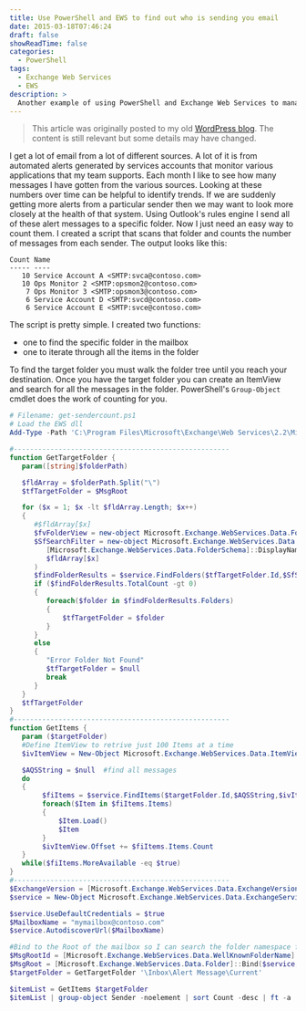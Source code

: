 ```yaml
---
title: Use PowerShell and EWS to find out who is sending you email
date: 2015-03-18T07:46:24
draft: false
showReadTime: false
categories:
  - PowerShell
tags:
  - Exchange Web Services
  - EWS
description: >
  Another example of using PowerShell and Exchange Web Services to manage your email.
---
```

> This article was originally posted to my old [WordPress blog][wp]. The content is still relevant
> but some details may have changed.

I get a lot of email from a lot of different sources. A lot of it is from automated alerts generated
by services accounts that monitor various applications that my team supports. Each month I like to
see how many messages I have gotten from the various sources. Looking at these numbers over time can
be helpful to identify trends. If we are suddenly getting more alerts from a particular sender then
we may want to look more closely at the health of that system. Using Outlook's rules engine I send
all of these alert messages to a specific folder. Now I just need an easy way to count them. I
created a script that scans that folder and counts the number of messages from each sender. The
output looks like this:

```
Count Name
----- ----
   10 Service Account A <SMTP:svca@contoso.com>
   10 Ops Monitor 2 <SMTP:opsmon2@contoso.com>
    7 Ops Monitor 3 <SMTP:opsmon3@contoso.com>
    6 Service Account D <SMTP:svcd@contoso.com>
    6 Service Account E <SMTP:svce@contoso.com>
```

The script is pretty simple. I created two functions:

- one to find the specific folder in the mailbox
- one to iterate through all the items in the folder

To find the target folder you must walk the folder tree until you reach your destination. Once you
have the target folder you can create an ItemView and search for all the messages in the folder.
PowerShell's `Group-Object` cmdlet does the work of counting for you.

```powershell
# Filename: get-sendercount.ps1
# Load the EWS dll
Add-Type -Path 'C:\Program Files\Microsoft\Exchange\Web Services\2.2\Microsoft.Exchange.WebServices.dll'

#-----------------------------------------------------
function GetTargetFolder {
   param([string]$folderPath)

   $fldArray = $folderPath.Split("\")
   $tfTargetFolder = $MsgRoot

   for ($x = 1; $x -lt $fldArray.Length; $x++)
   {
      #$fldArray[$x]
      $fvFolderView = new-object Microsoft.Exchange.WebServices.Data.FolderView(1)
      $SfSearchFilter = new-object Microsoft.Exchange.WebServices.Data.SearchFilter+IsEqualTo(
         [Microsoft.Exchange.WebServices.Data.FolderSchema]::DisplayName,
         $fldArray[$x]
      )
      $findFolderResults = $service.FindFolders($tfTargetFolder.Id,$SfSearchFilter,$fvFolderView)
      if ($findFolderResults.TotalCount -gt 0)
      {
         foreach($folder in $findFolderResults.Folders)
         {
             $tfTargetFolder = $folder
         }
      }
      else
      {
         "Error Folder Not Found"
         $tfTargetFolder = $null
         break
      }
   }
   $tfTargetFolder
}
#-----------------------------------------------------
function GetItems {
   param ($targetFolder)
   #Define ItemView to retrive just 100 Items at a time
   $ivItemView = New-Object Microsoft.Exchange.WebServices.Data.ItemView(100)

   $AQSString = $null  #find all messages
   do
   {
        $fiItems = $service.FindItems($targetFolder.Id,$AQSString,$ivItemView)
        foreach($Item in $fiItems.Items)
        {
            $Item.Load()
            $Item
        }
        $ivItemView.Offset += $fiItems.Items.Count
   }
   while($fiItems.MoreAvailable -eq $true)
}
#-----------------------------------------------------
$ExchangeVersion = [Microsoft.Exchange.WebServices.Data.ExchangeVersion]::Exchange2010_SP2
$service = New-Object Microsoft.Exchange.WebServices.Data.ExchangeService($ExchangeVersion)

$service.UseDefaultCredentials = $true
$MailboxName = "mymailbox@contoso.com"
$service.AutodiscoverUrl($MailboxName)

#Bind to the Root of the mailbox so I can search the folder namespace for the target
$MsgRootId = [Microsoft.Exchange.WebServices.Data.WellKnownFolderName]::MsgFolderRoot
$MsgRoot = [Microsoft.Exchange.WebServices.Data.Folder]::Bind($service,$MsgRootId)
$targetFolder = GetTargetFolder '\Inbox\Alert Message\Current'

$itemList = GetItems $targetFolder
$itemList | group-object Sender -noelement | sort Count -desc | ft -a
```

<!-- link references -->
[wp]: https://seanonit.wordpress.com/
